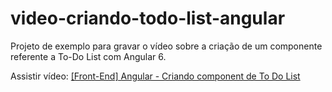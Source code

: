 # video-criando-todo-list-angular
Projeto de exemplo para gravar o vídeo sobre a criação de um componente referente a To-Do List com Angular 6.

Assistir vídeo: [[Front-End] Angular - Criando component de To Do List](https://www.youtube.com/watch?v=EFG7_mWaeNg&t=1s)
